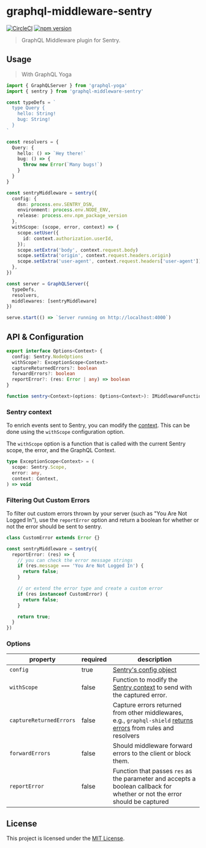 # graphql-middleware-sentry

[![CircleCI](https://circleci.com/gh/maticzav/graphql-middleware-sentry.svg?style=shield)](https://circleci.com/gh/maticzav/graphql-middleware-sentry)
[![npm version](https://badge.fury.io/js/graphql-middleware-sentry.svg)](https://badge.fury.io/js/graphql-middleware-sentry)

> GraphQL Middleware plugin for Sentry.

## Usage

> With GraphQL Yoga

```ts
import { GraphQLServer } from 'graphql-yoga'
import { sentry } from 'graphql-middleware-sentry'

const typeDefs = `
  type Query {
    hello: String!
    bug: String!
  }
`

const resolvers = {
  Query: {
    hello: () => `Hey there!`
    bug: () => {
      throw new Error(`Many bugs!`)
    }
  }
}

const sentryMiddleware = sentry({
  config: {
    dsn: process.env.SENTRY_DSN,
    environment: process.env.NODE_ENV,
    release: process.env.npm_package_version
  },
  withScope: (scope, error, context) => {
    scope.setUser({
      id: context.authorization.userId,
    });
    scope.setExtra('body', context.request.body)
    scope.setExtra('origin', context.request.headers.origin)
    scope.setExtra('user-agent', context.request.headers['user-agent'])
  },
})

const server = GraphQLServer({
  typeDefs,
  resolvers,
  middlewares: [sentryMiddleware]
})

serve.start(() => `Server running on http://localhost:4000`)
```

## API & Configuration

```ts
export interface Options<Context> {
  config: Sentry.NodeOptions
  withScope?: ExceptionScope<Context>
  captureReturnedErrors?: boolean
  forwardErrors?: boolean
  reportError?: (res: Error | any) => boolean
}

function sentry<Context>(options: Options<Context>): IMiddlewareFunction
```

### Sentry context

To enrich events sent to Sentry, you can modify the [context](https://docs.sentry.io/enriching-error-data/context/?platform=javascript).
This can be done using the `withScope` configuration option.

The `withScope` option is a function that is called with the current Sentry scope, the error, and the GraphQL Context.

```ts
type ExceptionScope<Context> = (
  scope: Sentry.Scope,
  error: any,
  context: Context,
) => void
```

### Filtering Out Custom Errors

To filter out custom errors thrown by your server (such as "You Are Not Logged In"), use the `reportError` option and return a boolean for whether or not the error should be sent to sentry.

```ts
class CustomError extends Error {}

const sentryMiddleware = sentry({
  reportError: (res) => {
    // you can check the error message strings
    if (res.message === 'You Are Not Logged In') {
      return false;
    }

    // or extend the error type and create a custom error
    if (res instanceof CustomError) {
      return false;
    }

    return true;
  }
})
```



### Options

| property                | required | description                                                                                                                                                                |
| ----------------------- | -------- | -------------------------------------------------------------------------------------------------------------------------------------------------------------------------- |
| `config`                | true     | [Sentry's config object](https://docs.sentry.io/error-reporting/configuration/?platform=node)                                                                              |
| `withScope`             | false    | Function to modify the [Sentry context](https://docs.sentry.io/enriching-error-data/context/?platform=node) to send with the captured error.                               |
| `captureReturnedErrors` | false    | Capture errors returned from other middlewares, e.g., `graphql-shield` [returns errors](https://github.com/maticzav/graphql-shield#custom-errors) from rules and resolvers |
| `forwardErrors`         | false    | Should middleware forward errors to the client or block them.                                                                                                              |
| `reportError` | false | Function that passes `res` as the parameter and accepts a boolean callback for whether or not the error should be captured

## License

This project is licensed under the [MIT License](LICENSE.md).
